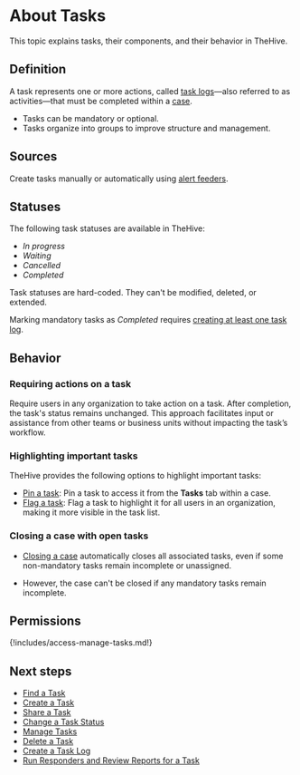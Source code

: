 # About Tasks

This topic explains tasks, their components, and their behavior in TheHive.

## Definition

A task represents one or more actions, called [task logs](../tasks/about-task-logs.md)—also referred to as activities—that must be completed within a [case](../cases/about-cases.md).

* Tasks can be mandatory or optional.
* Tasks organize into groups to improve structure and management.

## Sources

Create tasks manually or automatically using [alert feeders](../../organization/configure-organization/manage-feeders/about-feeders.md).

## Statuses

The following task statuses are available in TheHive:

* *In progress*
* *Waiting*
* *Cancelled*
* *Completed*

Task statuses are hard-coded. They can't be modified, deleted, or extended.

Marking mandatory tasks as *Completed* requires [creating at least one task log](create-a-task-log.md).

## Behavior

### Requiring actions on a task

Require users in any organization to take action on a task. After completion, the task's status remains unchanged. This approach facilitates input or assistance from other teams or business units without impacting the task’s workflow.

### Highlighting important tasks

TheHive provides the following options to highlight important tasks:

* [Pin a task](manage-a-task.md#pin-a-task): Pin a task to access it from the **Tasks** tab within a case.
* [Flag a task](manage-a-task.md#flag-a-task): Flag a task to highlight it for all users in an organization, making it more visible in the task list.

### Closing a case with open tasks

* [Closing a case](../cases/close-a-case.md) automatically closes all associated tasks, even if some non-mandatory tasks remain incomplete or unassigned.

* However, the case can't be closed if any mandatory tasks remain incomplete.

## Permissions

{!includes/access-manage-tasks.md!}

<h2>Next steps</h2>

* [Find a Task](../tasks/search-for-tasks/find-a-task.md)
* [Create a Task](create-a-task.md)
* [Share a Task](share-a-task.md)
* [Change a Task Status](change-task-status.md)
* [Manage Tasks](manage-a-task.md)
* [Delete a Task](delete-a-task.md)
* [Create a Task Log](../tasks/create-a-task-log.md)
* [Run Responders and Review Reports for a Task](../tasks/run-responders-on-a-task.md)